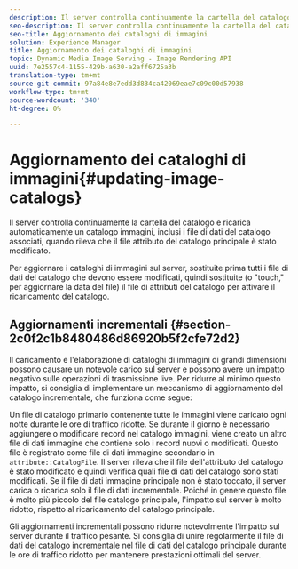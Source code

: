```yaml
---
description: Il server controlla continuamente la cartella del catalogo e ricarica automaticamente un catalogo immagini, inclusi i file di dati del catalogo associati, quando rileva che il file attributo del catalogo principale è stato modificato.
seo-description: Il server controlla continuamente la cartella del catalogo e ricarica automaticamente un catalogo immagini, inclusi i file di dati del catalogo associati, quando rileva che il file attributo del catalogo principale è stato modificato.
seo-title: Aggiornamento dei cataloghi di immagini
solution: Experience Manager
title: Aggiornamento dei cataloghi di immagini
topic: Dynamic Media Image Serving - Image Rendering API
uuid: 7e2557c4-1155-429b-a630-a2aff6725a3b
translation-type: tm+mt
source-git-commit: 97a84e8e7edd3d834ca42069eae7c09c00d57938
workflow-type: tm+mt
source-wordcount: '340'
ht-degree: 0%

---
```



# Aggiornamento dei cataloghi di immagini{#updating-image-catalogs}

Il server controlla continuamente la cartella del catalogo e ricarica automaticamente un catalogo immagini, inclusi i file di dati del catalogo associati, quando rileva che il file attributo del catalogo principale è stato modificato.

Per aggiornare i cataloghi di immagini sul server, sostituite prima tutti i file di dati del catalogo che devono essere modificati, quindi sostituite (o &quot;touch,&quot; per aggiornare la data del file) il file di attributi del catalogo per attivare il ricaricamento del catalogo.

## Aggiornamenti incrementali {#section-2c0f2c1b8480486d86920b5f2cfe72d2}

Il caricamento e l&#39;elaborazione di cataloghi di immagini di grandi dimensioni possono causare un notevole carico sul server e possono avere un impatto negativo sulle operazioni di trasmissione live. Per ridurre al minimo questo impatto, si consiglia di implementare un meccanismo di aggiornamento del catalogo incrementale, che funziona come segue:

Un file di catalogo primario contenente tutte le immagini viene caricato ogni notte durante le ore di traffico ridotte. Se durante il giorno è necessario aggiungere o modificare record nel catalogo immagini, viene creato un altro file di dati immagine che contiene solo i record nuovi o modificati. Questo file è registrato come file di dati immagine secondario in `attribute::CatalogFile`. Il server rileva che il file dell&#39;attributo del catalogo è stato modificato e quindi verifica quali file di dati del catalogo sono stati modificati. Se il file di dati immagine principale non è stato toccato, il server carica o ricarica solo il file di dati incrementale. Poiché in genere questo file è molto più piccolo del file catalogo principale, l&#39;impatto sul server è molto ridotto, rispetto al ricaricamento del catalogo principale.

Gli aggiornamenti incrementali possono ridurre notevolmente l&#39;impatto sul server durante il traffico pesante. Si consiglia di unire regolarmente il file di dati del catalogo incrementale nel file di dati del catalogo principale durante le ore di traffico ridotto per mantenere prestazioni ottimali del server.
